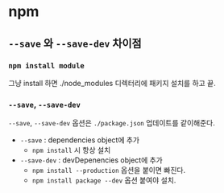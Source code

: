 # npm

## `--save` 와 `--save-dev` 차이점

### `npm install module`

그냥 install 하면 ./node_modules 디렉터리에 패키지 설치를 하고 끝.

### `--save`, `--save-dev`

`--save`, `--save-dev` 옵션은 `./package.json` 업데이트를 같이해준다.

* `--save` : dependencies object에 추가
    - `npm install` 시 항상 설치
* `--save-dev` : devDepenencies object에 추가
    - `npm install --production` 옵션을 붙이면 빠진다.
    - `npm install package --dev` 옵션 붙여야 설치.
